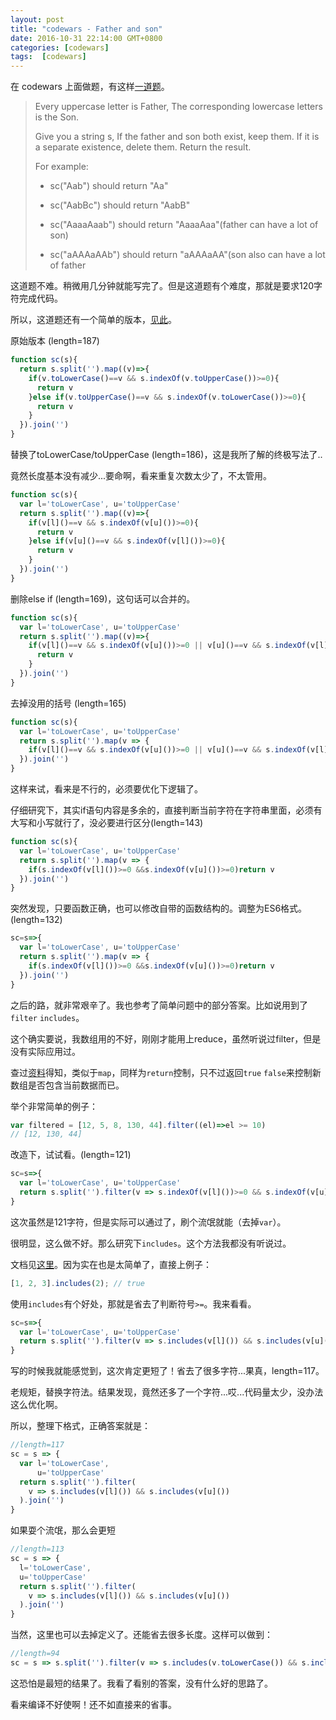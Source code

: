 ```yaml
---
layout: post
title: "codewars - Father and son"
date: 2016-10-31 22:14:00 GMT+0800
categories: [codewars]
tags:  [codewars]
---
```


在 codewars 上面做题，有这样[一道题](https://www.codewars.com/kata/shortest-code-father-and-son)。

<!-- more -->

> Every uppercase letter is Father, The corresponding lowercase letters is the Son.
>
> Give you a string s, If the father and son both exist, keep them. If it is a separate existence, delete them. Return the result.
>
> For example:
>
> * sc("Aab") should return "Aa"
>
> * sc("AabBc") should return "AabB"
>
> * sc("AaaaAaab") should return "AaaaAaa"(father can have a lot of son)
>
> * sc("aAAAaAAb") should return "aAAAaAA"(son also can have a lot of father

这道题不难。稍微用几分钟就能写完了。但是这道题有个难度，那就是要求120字符完成代码。

所以，这道题还有一个简单的版本，[见此](http://www.codewars.com/kata/coding-3min-father-and-son/)。

原始版本   (length=187)

```js
function sc(s){
  return s.split('').map((v)=>{
    if(v.toLowerCase()==v && s.indexOf(v.toUpperCase())>=0){
      return v
    }else if(v.toUpperCase()==v && s.indexOf(v.toLowerCase())>=0){
      return v
    }
  }).join('')
}
```

替换了toLowerCase/toUpperCase  (length=186)，这是我所了解的终极写法了..

竟然长度基本没有减少...要命啊，看来重复次数太少了，不太管用。

```js
function sc(s){
  var l='toLowerCase', u='toUpperCase'
  return s.split('').map((v)=>{
    if(v[l]()==v && s.indexOf(v[u]())>=0){
      return v
    }else if(v[u]()==v && s.indexOf(v[l]())>=0){
      return v
    }
  }).join('')
}
```

删除else if (length=169)，这句话可以合并的。

```js
function sc(s){
  var l='toLowerCase', u='toUpperCase'
  return s.split('').map((v)=>{
    if(v[l]()==v && s.indexOf(v[u]())>=0 || v[u]()==v && s.indexOf(v[l]())>=0){
      return v
    }
  }).join('')
}
```

去掉没用的括号 (length=165)

```js
function sc(s){
  var l='toLowerCase', u='toUpperCase'
  return s.split('').map(v => {
    if(v[l]()==v && s.indexOf(v[u]())>=0 || v[u]()==v && s.indexOf(v[l]())>=0)return v
  }).join('')
}
```

这样来试，看来是不行的，必须要优化下逻辑了。

仔细研究下，其实if语句内容是多余的，直接判断当前字符在字符串里面，必须有大写和小写就行了，没必要进行区分(length=143)

```js
function sc(s){
  var l='toLowerCase', u='toUpperCase'
  return s.split('').map(v => {
    if(s.indexOf(v[l]())>=0 &&s.indexOf(v[u]())>=0)return v
  }).join('')
}
```

突然发现，只要函数正确，也可以修改自带的函数结构的。调整为ES6格式。(length=132)

```js
sc=s=>{
  var l='toLowerCase', u='toUpperCase'
  return s.split('').map(v => {
    if(s.indexOf(v[l]())>=0 &&s.indexOf(v[u]())>=0)return v
  }).join('')
}
```

之后的路，就非常艰辛了。我也参考了简单问题中的部分答案。比如说用到了`filter` `includes`。

这个确实要说，我数组用的不好，刚刚才能用上reduce，虽然听说过filter，但是没有实际应用过。

查过[资料](https://developer.mozilla.org/zh-CN/docs/Web/JavaScript/Reference/Global_Objects/Array/filter)得知，类似于`map`，同样为`return`控制，只不过返回`true` `false`来控制新数组是否包含当前数据而已。

举个非常简单的例子：

```js
var filtered = [12, 5, 8, 130, 44].filter((el)=>el >= 10)
// [12, 130, 44]
```

改造下，试试看。(length=121)

```js
sc=s=>{
  var l='toLowerCase', u='toUpperCase'
  return s.split('').filter(v => s.indexOf(v[l]())>=0 && s.indexOf(v[u]())>=0).join('')
}
```



这次虽然是121字符，但是实际可以通过了，刷个流氓就能（去掉`var`）。

很明显，这么做不好。那么研究下`includes`。这个方法我都没有听说过。

文档见[这里](https://developer.mozilla.org/zh-CN/docs/Web/JavaScript/Reference/Global_Objects/Array/includes)。因为实在也是太简单了，直接上例子：

```js
[1, 2, 3].includes(2); // true
```

使用`includes`有个好处，那就是省去了判断符号`>=`。我来看看。

```js
sc=s=>{
  var l='toLowerCase', u='toUpperCase'
  return s.split('').filter(v => s.includes(v[l]()) && s.includes(v[u]())).join('')
}
```

写的时候我就能感觉到，这次肯定更短了！省去了很多字符...果真，length=117。

老规矩，替换字符法。结果发现，竟然还多了一个字符...哎...代码量太少，没办法这么优化啊。

所以，整理下格式，正确答案就是：

```js
//length=117
sc = s => {
  var l='toLowerCase',
      u='toUpperCase'
  return s.split('').filter(
    v => s.includes(v[l]()) && s.includes(v[u]())
  ).join('')
}
```

如果耍个流氓，那么会更短

```js
//length=113
sc = s => {
  l='toLowerCase',
  u='toUpperCase'
  return s.split('').filter(
    v => s.includes(v[l]()) && s.includes(v[u]())
  ).join('')
}
```

当然，这里也可以去掉定义了。还能省去很多长度。这样可以做到：

```js
//length=94
sc = s => s.split('').filter(v => s.includes(v.toLowerCase()) && s.includes(v.toUpperCase())).join('')
```

这恐怕是最短的结果了。我看了看别的答案，没有什么好的思路了。

看来编译不好使啊！还不如直接来的省事。